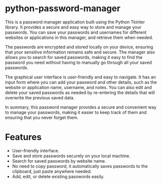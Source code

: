 # python-password-manager
This is a password manager application built using the Python Tkinter library. It provides a secure and easy way to store and manage your passwords. You can save your passwords and usernames for different websites or applications in this manager, and retrieve them when needed.

The passwords are encrypted and stored locally on your device, ensuring that your sensitive information remains safe and secure. The manager also allows you to search for saved passwords, making it easy to find the password you need without having to manually go through all your saved passwords.

The graphical user interface is user-friendly and easy to navigate. It has an input form where you can add your password and other details, such as the website or application name, username, and notes. You can also edit and delete your saved passwords as needed by re-entering the details that will overwrite the previous saved data.

In summary, this password manager provides a secure and convenient way to manage your passwords, making it easier to keep track of them and ensuring that you never forget them.

# Features
* User-friendly interface.
* Save and store passwords securely on your local machine.
* Search for saved passwords by website name.
* No need to copy password, it automatically saves passwords to the clipboard, just paste anywhere needed.
* Add, edit, or delete existing passwords easily.

